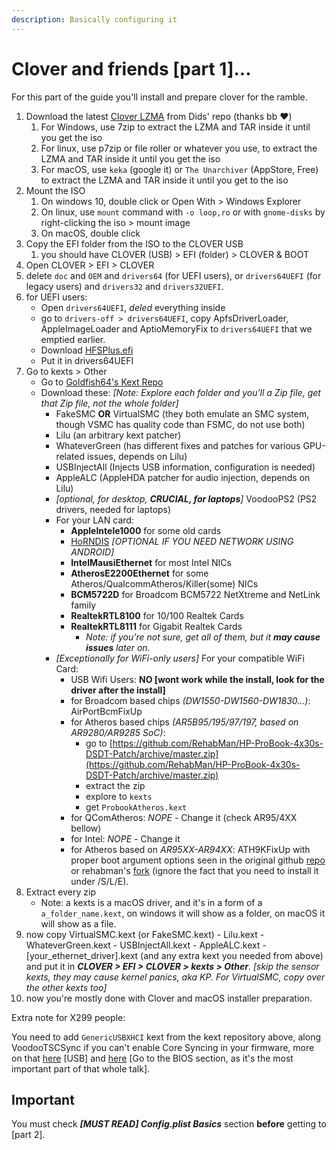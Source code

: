 ```yaml
---
description: Basically configuring it
---
```


# Clover and friends \[part 1\]...

For this part of the guide you'll install and prepare clover for the ramble.

1. Download the latest [Clover LZMA](https://github.com/Dids/clover-builder/releases/latest) from Dids' repo \(thanks bb ❤️\)
   1. For Windows, use 7zip to extract the LZMA and TAR inside it until you get the iso
   2. For linux, use p7zip or file roller or whatever you use, to extract the LZMA and TAR inside it until you get the iso
   3. For macOS, use `keka` \(google it\) or `The Unarchiver` \(AppStore, Free\) to extract the LZMA and TAR inside it until you get to the iso
2. Mount the ISO
   1. On windows 10, double click or Open With &gt; Windows Explorer
   2. On linux, use `mount` command with `-o loop,ro` or with `gnome-disks` by right-clicking the iso &gt; mount image 
   3. On macOS, double click
3. Copy the EFI folder from the ISO to the CLOVER USB
   1. you should have CLOVER \(USB\) &gt; EFI \(folder\) &gt; CLOVER & BOOT
4. Open CLOVER &gt; EFI &gt; CLOVER
5. delete `doc` and `OEM` and `drivers64` \(for UEFI users\), or `drivers64UEFI` \(for legacy users\) and `drivers32` and `drivers32UEFI`.
6. for UEFI users:
   * Open `drivers64UEFI`, _deled_ everything inside
   * go to `drivers-off > drivers64UEFI`, copy ApfsDriverLoader, AppleImageLoader and AptioMemoryFix to `drivers64UEFI` that we emptied earlier.
   * Download [HFSPlus.efi](https://github.com/JrCs/CloverGrowerPro/blob/master/Files/HFSPlus/X64/HFSPlus.efi)
   * Put it in drivers64UEFI
7. Go to kexts &gt; Other
   * Go to [Goldfish64's Kext Repo](https://1drv.ms/f/s!AiP7m5LaOED-mo9XA4Ml-69cwAsikQ)
   * Download these: _\[Note: Explore each folder and you'll a Zip file, get that Zip file, not the whole folder\]_
     * FakeSMC **OR** VirtualSMC \(they both emulate an SMC system, though VSMC has quality code than FSMC, do not use both\)
     * Lilu \(an arbitrary kext patcher\)
     * WhateverGreen \(has different fixes and patches for various GPU-related issues, depends on Lilu\)
     * USBInjectAll \(Injects USB information, configuration is needed\)
     * AppleALC \(AppleHDA patcher for audio injection, depends on Lilu\)
     * _\[optional, for desktop, **CRUCIAL, for laptops**\]_ VoodooPS2 \(PS2 drivers, needed for laptops\)
     * For your LAN card:
       * **AppleIntele1000** for some old cards
       * [HoRNDIS](https://github.com/midi1996/JBOG/blob/master/Extra/HoRNDIS.kext.zip?raw=true) _\[OPTIONAL IF YOU NEED NETWORK USING ANDROID\]_
       * **IntelMausiEthernet** for most Intel NICs
       * **AtherosE2200Ethernet** for some Atheros/QualcommAtheros/Killer\(some\) NICs
       * **BCM5722D** for Broadcom BCM5722 NetXtreme and NetLink family
       * **RealtekRTL8100** for 10/100 Realtek Cards
       * **RealtekRTL8111** for Gigabit Realtek Cards
         * _Note: if you're not sure, get all of them, but it **may cause issues** later on._
     * _\[Exceptionally for WiFi-only users\]_ For your compatible WiFi Card:
       * USB Wifi Users: **NO \[wont work while the install, look for the driver after the install\]**
       * for Broadcom based chips _\(DW1550-DW1560-DW1830...\)_: AirPortBcmFixUp
       * for Atheros based chips _\(AR5B95/195/97/197, based on AR9280/AR9285 SoC\)_:
         * go to [https://github.com/RehabMan/HP-ProBook-4x30s-DSDT-Patch/archive/master.zip](https://github.com/RehabMan/HP-ProBook-4x30s-DSDT-Patch/archive/master.zip)
         * extract the zip
         * explore to `kexts`
         * get `ProbookAtheros.kext`
       * for QComAtheros: _NOPE_ - Change it \(check AR95/4XX bellow\)
       * for Intel: _NOPE_ - Change it
       * for Atheros based on _AR95XX-AR94XX_: ATH9KFixUp with proper boot argument options seen in the original github [repo](https://github.com/chunnann/ATH9KFixup) or rehabman's [fork](https://github.com/RehabMan/ATH9KFixup) \(ignore the fact that you need to install it under /S/L/E\).
8. Extract every zip
   * Note: a kexts is a macOS driver, and it's in a form of a `a_folder_name.kext`, on windows it will show as a folder, on macOS it will show as a file.
9. now copy VirtualSMC.kext \(or FakeSMC.kext\) - Lilu.kext - WhateverGreen.kext - USBInjectAll.kext - AppleALC.kext - \[your\_ethernet\_driver\].kext \(and any extra kext you needed from above\) and put it in _**CLOVER &gt; EFI &gt; CLOVER &gt; kexts &gt; Other**_. _\[skip the sensor kexts, they may cause kernel panics, aka KP. For VirtualSMC, copy over the other kexts too\]_
10. now you're mostly done with Clover and macOS installer preparation.

Extra note for X299 people:

You need to add `GenericUSBXHCI` kext from the kext repository above, along VoodooTSCSync if you can't enable Core Syncing in your firmware, more on that [here](https://hackintosh.gitbook.io/-r-hackintosh-vanilla-desktop-guide/gathering-kexts#usb) \[USB\] and [here](https://www.tonymacx86.com/threads/how-to-build-your-own-imac-pro-successful-build-extended-guide.229353/) \[Go to the BIOS section, as it's the most important part of that whole talk\].

## Important

You must check _**\[MUST READ\] Config.plist Basics**_ section **before** getting to \[part 2\].

